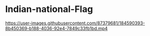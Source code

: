# Indian-national-Flag


https://user-images.githubusercontent.com/87379681/184590393-8b450369-b188-4036-92e4-7849c33fb1bd.mp4
